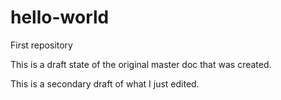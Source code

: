 # hello-world
First repository

This is a draft state of the original master doc that was created. 





This is a secondary draft of what I just edited.
